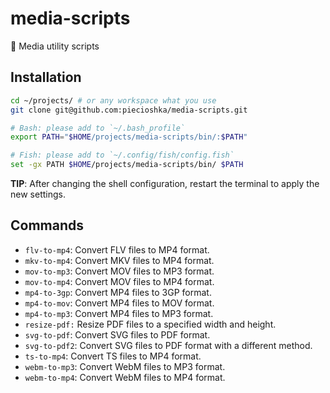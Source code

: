 # media-scripts

🔨 Media utility scripts

## Installation

```bash
cd ~/projects/ # or any workspace what you use
git clone git@github.com:piecioshka/media-scripts.git

# Bash: please add to `~/.bash_profile`
export PATH="$HOME/projects/media-scripts/bin/:$PATH"

# Fish: please add to `~/.config/fish/config.fish`
set -gx PATH $HOME/projects/media-scripts/bin/ $PATH
```

**TIP**: After changing the shell configuration, restart the terminal to apply the new settings.

## Commands

- `flv-to-mp4`: Convert FLV files to MP4 format.
- `mkv-to-mp4`: Convert MKV files to MP4 format.
- `mov-to-mp3`: Convert MOV files to MP3 format.
- `mov-to-mp4`: Convert MOV files to MP4 format.
- `mp4-to-3gp`: Convert MP4 files to 3GP format.
- `mp4-to-mov`: Convert MP4 files to MOV format.
- `mp4-to-mp3`: Convert MP4 files to MP3 format.
- `resize-pdf:` Resize PDF files to a specified width and height.
- `svg-to-pdf`: Convert SVG files to PDF format.
- `svg-to-pdf2`: Convert SVG files to PDF format with a different method.
- `ts-to-mp4`: Convert TS files to MP4 format.
- `webm-to-mp3`: Convert WebM files to MP3 format.
- `webm-to-mp4`: Convert WebM files to MP4 format.
